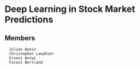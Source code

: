 # Deep Learning in Stock Market Predictions

## Members
```
  Julien Bonin
  Christopher Lanphier
  Ernest Antwi
  Forest Bertrand
```

